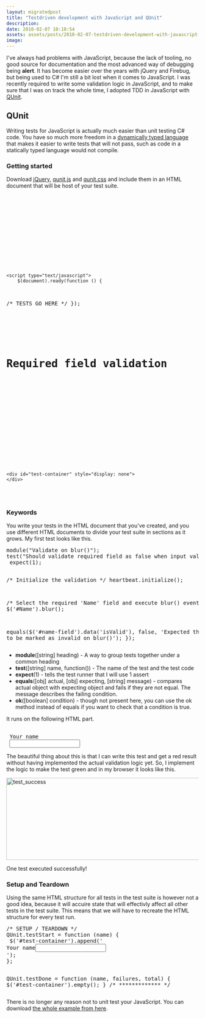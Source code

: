 ```yaml
---
layout: migratedpost
title: "Testdriven development with JavaScript and QUnit"
description:
date: 2010-02-07 10:10:54
assets: assets/posts/2010-02-07-testdriven-development-with-javascript-and-qunit
image: 
---
```


<p>I've always had problems with JavaScript, because the lack of tooling, no good source for documentation and the most advanced way of debugging being <strong>alert</strong>. It has become easier over the years with jQuery and Firebug, but being used to C# I'm still a bit lost when it comes to JavaScript.  I was recently required to write some validation logic in JavaScript, and to make sure that I was on track the whole time, I adopted TDD in JavaScript with <a href="http://docs.jquery.com/QUnit">QUnit</a>.</p>
<h2 style="font-size: 1.5em;">QUnit</h2>
<p>Writing tests for JavaScript is actually much easier than unit testing C# code. You have so much more freedom in a <a href="http://en.wikipedia.org/wiki/Dynamic_programming_language">dynamically typed language</a> that makes it easier to write tests that will not pass, such as code in a statically typed language would not compile.</p>
<h3>Getting started</h3>
<p>Download <a href="http://jquery.com/">jQuery</a>, <a href="http://github.com/jquery/qunit/raw/master/qunit/qunit.js">qunit.js</a> and <a href="http://github.com/jquery/qunit/raw/master/qunit/qunit.css">qunit.css</a> and include them in an HTML document that will be host of your test suite.</p>
<pre class="brush:html"><!DOCTYPE html PUBLIC "-//W3C//DTD XHTML 1.0 Transitional//EN" "http://www.w3.org/TR/xhtml1/DTD/xhtml1-transitional.dtd">
<html xmlns="http://www.w3.org/1999/xhtml">
<head>
    <title>Required field validation</title>
    <script type="text/javascript" src="jquery-1.3.2.min.js"></script>
 <script type="text/javascript" src="qunit.js"></script>
    <link rel="stylesheet" href="qunit.css" type="text/css" media="screen" />

 <!-- SYSTEM UNDER TEST -->
 <script type="text/javascript" src="Validation.js"></script>
    <script type="text/javascript">
        $(document).ready(function () {
   /* TESTS GO HERE */
        });
    </script>
</head>
<body>
 <!-- QUNIT REQUIRED HTML -->
    <h1 id="qunit-header">Required field validation</h1>
    <h2 id="qunit-banner"></h2>
    <h2 id="qunit-userAgent"></h2>
    <ol id="qunit-tests"></ol>

 <!-- TEST STRUCTURE -->
    <div id="test-container" style="display: none">
    </div>
</body>
</html></pre>
<h3>Keywords</h3>
<p>You write your tests in the HTML document that you've created, and you use different HTML documents to divide your test suite in sections as it grows. My first test looks like this.</p>
<pre class="brush:javascript">module("Validate on blur()");
test("Should validate required field as false when input value is empty", function() {
 expect(1);

 /* Initialize the validation */
 heartbeat.initialize();

 /* Select the required 'Name' field and execute blur() event */
 $('#Name').blur();

 equals($('#name-field').data('isValid'), false, 'Expected the field to be marked as invalid on blur()');
});</pre>
<ul>
<li><strong>module</strong>([string] heading) - A way to group tests together under a common heading</li>
<li><strong>test</strong>([string] name, function()) - The name of the test and the test code</li>
<li><strong>expect</strong>(1) - tells the test runner that I will use 1 assert</li>
<li><strong>equals</strong>([obj] actual, [obj] expecting, [string] message) - compares actual object with expecting object and fails if they are not equal. The message describes the failing condition.</li>
<li><strong>ok</strong>([boolean] condition) - though not present here, you can use the ok method instead of equals if you want to check that a condition is true.</li>
</ul>
<p>It runs on the following HTML part.</p>
<pre class="brush:html"><div id="name-field" class="field name required">
 <label for="Name">Your name</label>
 <input id="Name" name="Name" type="text" value="" />
</div></pre>
<p>The beautiful thing about this is that I can write this test and get a red result without having implemented the actual validation logic yet. So, I implement the logic to make the test green and in my browser it looks like this.</p>
<p><img height="215" width="633" alt="test_success" src="http://litemedia.info/media/Default/Mint/test_success.png" title="test_success" class="alignnone size-full wp-image-618" /></p>
<p>One test executed successfully!</p>
<h3>Setup and Teardown</h3>
<p>Using the same HTML structure for all tests in the test suite is however not a good idea, because it will accuire state that will effectivly affect all other tests in the test suite. This means that we will have to recreate the HTML structure for every test run.</p>
<pre class="brush:javascript">/* SETUP / TEARDOWN */
QUnit.testStart = function (name) {
 $('#test-container').append('<div id="name-field" class="field name required"><label for="Name">Your name</label><input id="Name" name="Name" type="text" value="" /></div>');
};

QUnit.testDone = function (name, failures, total) {
 $('#test-container').empty();
}
/* ************* */</pre>
<p>There is no longer any reason not to unit test your JavaScript. You can download <a href="http://mint.litemedia.se/wp-content/uploads/JavaScript-TestSuite.zip">the whole example from here</a>.</p>
